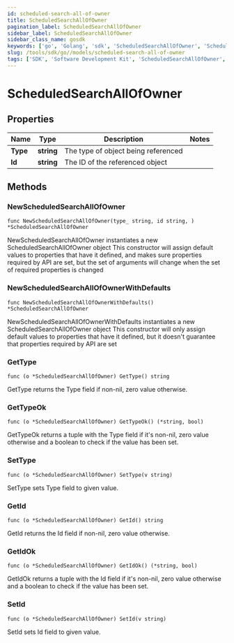 ```yaml
---
id: scheduled-search-all-of-owner
title: ScheduledSearchAllOfOwner
pagination_label: ScheduledSearchAllOfOwner
sidebar_label: ScheduledSearchAllOfOwner
sidebar_class_name: gosdk
keywords: ['go', 'Golang', 'sdk', 'ScheduledSearchAllOfOwner', 'ScheduledSearchAllOfOwner'] 
slug: /tools/sdk/go//models/scheduled-search-all-of-owner
tags: ['SDK', 'Software Development Kit', 'ScheduledSearchAllOfOwner', 'ScheduledSearchAllOfOwner']
---
```


# ScheduledSearchAllOfOwner

## Properties

Name | Type | Description | Notes
------------ | ------------- | ------------- | -------------
**Type** | **string** | The type of object being referenced | 
**Id** | **string** | The ID of the referenced object | 

## Methods

### NewScheduledSearchAllOfOwner

`func NewScheduledSearchAllOfOwner(type_ string, id string, ) *ScheduledSearchAllOfOwner`

NewScheduledSearchAllOfOwner instantiates a new ScheduledSearchAllOfOwner object
This constructor will assign default values to properties that have it defined,
and makes sure properties required by API are set, but the set of arguments
will change when the set of required properties is changed

### NewScheduledSearchAllOfOwnerWithDefaults

`func NewScheduledSearchAllOfOwnerWithDefaults() *ScheduledSearchAllOfOwner`

NewScheduledSearchAllOfOwnerWithDefaults instantiates a new ScheduledSearchAllOfOwner object
This constructor will only assign default values to properties that have it defined,
but it doesn't guarantee that properties required by API are set

### GetType

`func (o *ScheduledSearchAllOfOwner) GetType() string`

GetType returns the Type field if non-nil, zero value otherwise.

### GetTypeOk

`func (o *ScheduledSearchAllOfOwner) GetTypeOk() (*string, bool)`

GetTypeOk returns a tuple with the Type field if it's non-nil, zero value otherwise
and a boolean to check if the value has been set.

### SetType

`func (o *ScheduledSearchAllOfOwner) SetType(v string)`

SetType sets Type field to given value.


### GetId

`func (o *ScheduledSearchAllOfOwner) GetId() string`

GetId returns the Id field if non-nil, zero value otherwise.

### GetIdOk

`func (o *ScheduledSearchAllOfOwner) GetIdOk() (*string, bool)`

GetIdOk returns a tuple with the Id field if it's non-nil, zero value otherwise
and a boolean to check if the value has been set.

### SetId

`func (o *ScheduledSearchAllOfOwner) SetId(v string)`

SetId sets Id field to given value.



